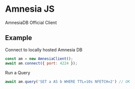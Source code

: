 # Amnesia JS
AmnesiaDB Official Client

## Example

Connect to locally hosted Amnesia DB
```javascript
const am = new AmnesiaClient();
await am.connect({ port: 4224 });
```

Run a Query
```javascript
await am.query('SET a AS b WHERE TTL=10s NFETCH=2') // OK
```

